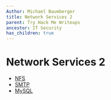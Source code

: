 ```yaml
---
Author: Michael Baumberger
title: Network Services 2
parent: Try Hack Me Writeups
ancestor: IT Security
has_children: true
---
```


# Network Services 2

- [NFS](./network-services-2-nfs.md)
- [SMTP](./network-services-2-smtp.md)
- [MySQL](./network-services-2-mysql.md)